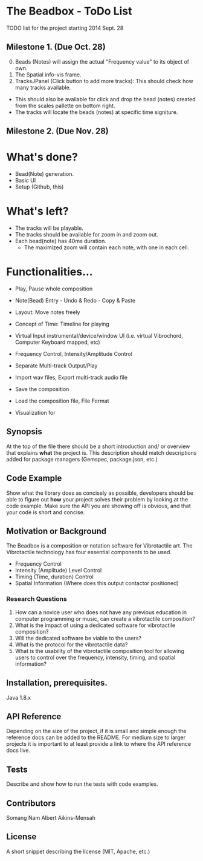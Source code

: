 The Beadbox - ToDo List
==========
TODO list for the project starting 2014 Sept. 28

## Milestone 1. (Due Oct. 28)
0. Beads (Notes) will assign the actual "Frequency value" to its object of own.
1. The Spatial info-vis frame.
2. TracksJPanel (Click button to add more tracks): This should check how many tracks available.
  - This should also be available for click and drop the bead (notes) created from the scales pallette on bottom right.
  - The tracks will locate the beads (notes) at specific time signiture.

## Milestone 2. (Due Nov. 28)
# What's done?
* Bead(Note) generation.
* Basic UI
* Setup (Github, this)
# What's left?
* The tracks will be playable.
* The tracks should be available for zoom in and zoom out.
* Each bead(note) has 40ms duration.
  - The maximized zoom will contain each note, with one in each cell.

 
 

















# Functionalities...

- Play, Pause whole composition
- Note(Bead) Entry - Undo & Redo - Copy & Paste

- Layout: Move notes freely
- Concept of Time: Timeline for playing
- Virtual Input instrumental/device/window UI 
(i.e. virtual Vibrochord, Computer Keyboard mapped, etc)
- Frequency Control, Intensity/Amplitude Control
- Separate Multi-track Output/Play

- Import wav files, Export multi-track audio file
- Save the composition
- Load the composition file, File Format

- Visualization for 





















## Synopsis

At the top of the file there should be a short introduction and/ or overview that explains **what** the project is. This description should match descriptions added for package managers (Gemspec, package.json, etc.)

## Code Example

Show what the library does as concisely as possible, developers should be able to figure out **how** your project solves their problem by looking at the code example. Make sure the API you are showing off is obvious, and that your code is short and concise.

## Motivation or Background
The Beadbox is a composition or notation software for Vibrotactile art.
The Vibrotactile technology has four essential components to be used.
* Frequency Control
* Intensity (Amplitude) Level Control
* Timing (Time, duration) Control
* Spatial Information (Where does this output contactor positioned)

### Research Questions
1. How can a novice user who does not have any previous education in computer programming or music, can create a vibrotactile composition?
2. What is the impact of using a dedicated software for vibrotactile composition?
3. Will the dedicated software be viable to the users?
4. What is the protocol for the vibrotactile data?
5. What is the usability of the vibrotactile composition tool for allowing users to control over the frequency, intensity, timing, and spatial information?

## Installation, prerequisites.

Java 1.8.x

## API Reference

Depending on the size of the project, if it is small and simple enough the reference docs can be added to the README. For medium size to larger projects it is important to at least provide a link to where the API reference docs live.

## Tests

Describe and show how to run the tests with code examples.

## Contributors

Somang Nam
Albert Aikins-Mensah 

## License

A short snippet describing the license (MIT, Apache, etc.)
